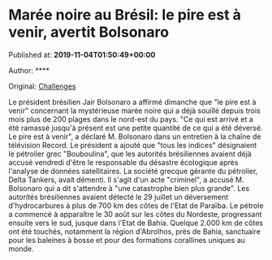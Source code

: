 
# Marée noire au Brésil: le pire est à venir, avertit Bolsonaro

Published at: **2019-11-04T01:50:49+00:00**

Author: ****

Original: [Challenges](https://www.challenges.fr/monde/maree-noire-au-bresil-le-pire-est-a-venir-avertit-bolsonaro_683003)

Le président brésilien Jair Bolsonaro a affirmé dimanche que "le pire est à venir" concernant la mystérieuse marée noire qui a déjà souillé depuis trois mois plus de 200 plages dans le nord-est du pays.
"Ce qui est arrivé et a été ramassé jusqu'à présent est une petite quantité de ce qui a été déversé. Le pire est à venir", a déclaré M. Bolsonaro dans un entretien à la chaîne de télévision Record.
Le président a ajouté que "tous les indices" désignaient le pétrolier grec "Bouboulina", que les autorités brésiliennes avaient déjà accusé vendredi d'être le responsable du désastre écologique après l'analyse de données satellitaires. La société grecque gérante du pétrolier, Delta Tankers, avait démenti.
Il s'agit d'un acte "criminel", a accusé M. Bolsonaro qui a dit s'attendre à "une catastrophe bien plus grande".
Les autorités brésiliennes avaient détecté le 29 juillet un déversement d'hydrocarbures à plus de 700 km des côtes de l'Etat de Paraïba. Le pétrole a commencé à apparaître le 30 août sur les côtes du Nordeste, progressant ensuite vers le sud, jusque dans l'Etat de Bahia.
Quelque 2.000 km de côtes ont été touchés, notamment la région d'Abrolhos, près de Bahia, sanctuaire pour les baleines à bosse et pour des formations corallines uniques au monde.
